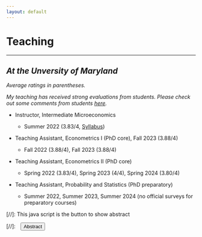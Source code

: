 ```yaml
---
layout: default
---
```


# Teaching
-------------------------------------------
## _At the Unversity of Maryland_
_Average ratings in parentheses._

_My teaching has received strong evaluations from students. Please check out some comments from students [here](/assets/pdfs/students_comments.pdf)._

- Instructor, Intermediate Microeconomics
  - Summer 2022 (3.83/4, [Syllabus](/assets/pdfs/ECON306_Summer1_2023_Syllabus.pdf/))

- Teaching Assistant, Econometrics I (PhD core), Fall 2023 (3.88/4)
  - Fall 2022 (3.88/4), Fall 2023 (3.88/4)

- Teaching Assistant, Econometrics II (PhD core)
  - Spring 2022 (3.83/4), Spring 2023 (4/4), Spring 2024 (3.80/4)

- Teaching Assistant, Probability and Statistics (PhD preparatory)
  - Summer 2022, Summer 2023, Summer 2024 (no official surveys for preparatory courses)

[//]: This java script is the button to show abstract
<script>
 function visib(id) {
  var x = document.getElementById(id);
  if (x.style.display === "block") {
    x.style.display = "none";
  } else {
    x.style.display = "block";
  }
}
</script>

[//]:&emsp;<button onclick="visib('polariz')" class="btn btn--inverse btn--small">Abstract</button>

